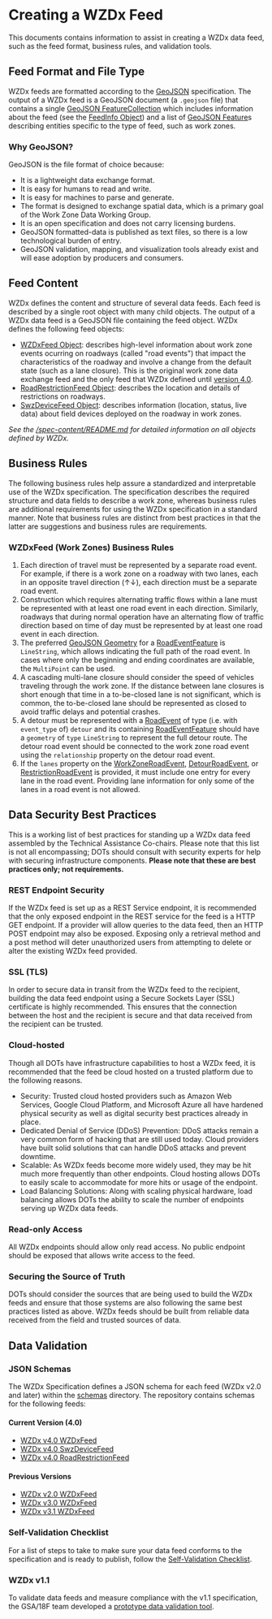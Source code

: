 # Creating a WZDx Feed
This documents contains information to assist in creating a WZDx data feed, such as the feed format, business rules, and validation tools.

## Feed Format and File Type
WZDx feeds are formatted according to the [GeoJSON](https://geojson.org/) specification. The output of a WZDx feed is a GeoJSON document (a `.geojson` file) that contains a single [GeoJSON FeatureCollection](https://datatracker.ietf.org/doc/html/rfc7946#section-3.3) which includes information about the feed (see the [FeedInfo Object](/spec-content/objects/FeedInfo.md)) and a list of [GeoJSON Feature](https://datatracker.ietf.org/doc/html/rfc7946#section-3.2)s describing entities specific to the type of feed, such as work zones.

### Why GeoJSON?
GeoJSON is the file format of choice because:

- It is a lightweight data exchange format.
- It is easy for humans to read and write.
- It is easy for machines to parse and generate.
- The format is designed to exchange spatial data, which is a primary goal of the Work Zone Data Working Group.
- It is an open specification and does not carry licensing burdens.
- GeoJSON formatted-data is published as text files, so there is a low technological burden of entry.
- GeoJSON validation, mapping, and visualization tools already exist and will ease adoption by producers and consumers.

## Feed Content
WZDx defines the content and structure of several data feeds. Each feed is described by a single root object with many child objects. The output of a WZDx data feed is a GeoJSON file containing the feed object. WZDx defines the following feed objects:

- [WZDxFeed Object](/spec-content/objects/WZDxFeed.md): describes high-level information about work zone events ocurring on roadways (called "road events") that impact the characteristics of the roadway and involve a change from the default state (such as a lane closure). This is the original work zone data exchange feed and the only feed that WZDx defined until [version 4.0](https://github.com/usdot-jpo-ode/wzdx/releases/tag/v4.0).
- [RoadRestrictionFeed Object](/spec-content/objects/RoadRestrictionFeed.md): describes the location and details of restrictions on roadways.
- [SwzDeviceFeed Object](/spec-content/objects/SwzDeviceFeed.md): describes information (location, status, live data) about field devices deployed on the roadway in work zones.

*See the [/spec-content/README.md](/spec-content/README.md) for detailed information on all objects defined by WZDx.*

## Business Rules
The following business rules help assure a standardized and interpretable use of the WZDx specification. The specification describes the required structure and data fields to describe a work zone, whereas business rules are additional requirements for using the WZDx specification in a standard manner. Note that business rules are distinct from best practices in that the latter are suggestions and business rules are requirements.

### WZDxFeed (Work Zones) Business Rules
1. Each direction of travel must be represented by a separate road event. For example, if there is a work zone on a roadway with two lanes, each in an opposite travel direction (↑↓), each direction must be a separate road event.
2. Construction which requires alternating traffic flows within a lane must be represented with at least one road event in each direction. Similarly, roadways that during normal operation have an alternating flow of traffic direction based on time of day must be represented by at least one road event in each direction.
3. The preferred [GeoJSON Geometry](https://tools.ietf.org/html/rfc7946#page-7) for a [RoadEventFeature](/spec-content/objects/RoadEventFeature.md) is `LineString`, which allows indicating the full path of the road event. In cases where only the beginning and ending coordinates are available, the `MultiPoint` can be used.  
4. A cascading multi-lane closure should consider the speed of vehicles traveling through the work zone. If the distance between lane closures is short enough that time in a to-be-closed lane is not significant, which is common, the to-be-closed lane should be represented as closed to avoid traffic delays and potential crashes.
5. A detour must be represented with a [RoadEvent](/spec-content/objects/RoadEvent.md) of type (i.e. with `event_type` of) `detour` and its containing [RoadEventFeature](/spec-content/objects/RoadEventFeature.md) should have a `geometry` of `type` `LineString` to represent the full detour route. The detour road event should be connected to the work zone road event using the `relationship` property on the detour road event.
6. If the `lanes` property on the [WorkZoneRoadEvent](/spec-content/objects/WorkZoneRoadEvent.md), [DetourRoadEvent](/spec-content/objects/DetourRoadEvent.md), or [RestrictionRoadEvent](/spec-content/objects/RestrictionRoadEvent.md) is provided, it must include one entry for every lane in the road event. Providing lane information for only some of the lanes in a road event is not allowed.

## Data Security Best Practices
This is a working list of best practices for standing up a WZDx data feed assembled by the Technical Assistance Co-chairs. Please note that this list is not all encompassing; DOTs should consult with security experts for help with securing infrastructure components. **Please note that these are best practices only; not requirements.**

### REST Endpoint Security
If the WZDx feed is set up as a REST Service endpoint, it is recommended that the only exposed endpoint in the REST service for the feed is a HTTP GET endpoint. If a provider will allow queries to the data feed, then an HTTP POST endpoint may also be exposed. Exposing only a retrieval method and a post method will deter unauthorized users from attempting to delete or alter the existing WZDx feed provided. 

### SSL (TLS)
In order to secure data in transit from the WZDx feed to the recipient, building the data feed endpoint using a Secure Sockets Layer (SSL) certificate is highly recommended. This ensures that the connection between the host and the recipient is secure and that data received from the recipient can be trusted. 

### Cloud-hosted
Though all DOTs have infrastructure capabilities to host a WZDx feed, it is recommended that the feed be cloud hosted on a trusted platform due to the following reasons. 
* Security: Trusted cloud hosted providers such as Amazon Web Services, Google Cloud Platform, and Microsoft Azure all have hardened physical security as well as digital security best practices already in place. 
* Dedicated Denial of Service (DDoS) Prevention: DDoS attacks remain a very common form of hacking that are still used today. Cloud providers have built solid solutions that can handle DDoS attacks and prevent downtime. 
*	Scalable: As WZDx feeds become more widely used, they may be hit much more frequently than other endpoints. Cloud hosting allows DOTs to easily scale to accommodate for more hits or usage of the endpoint. 
*	Load Balancing Solutions: Along with scaling physical hardware, load balancing allows DOTs the ability to scale the number of endpoints  serving up WZDx data feeds. 

### Read-only Access
All WZDx endpoints should allow only read access. No public endpoint should be exposed that allows write access to the feed. 

### Securing the Source of Truth
DOTs should consider the sources that are being used to build the WZDx feeds and ensure that those systems are also following the same best practices listed as above. WZDx feeds should be built from  reliable data received from the field and trusted sources of data. 


## Data Validation

### JSON Schemas
The WZDx Specification defines a JSON schema for each feed (WZDx v2.0 and later) within the [schemas](/schemas) directory. The repository contains schemas for the following feeds:

#### Current Version (4.0)
- [WZDx v4.0 WZDxFeed](/schemas/4.0/WZDxFeed.json)
- [WZDx v4.0 SwzDeviceFeed](/schemas/4.0/SwzDeviceFeed.json)
- [WZDx v4.0 RoadRestrictionFeed](/schemas/4.0/RoadRestrictionFeed.json)

#### Previous Versions
- [WZDx v2.0 WZDxFeed](/schemas/2.0/WZDxFeed.json)
- [WZDx v3.0 WZDxFeed](/schemas/3.0/WZDxFeed.json)
- [WZDx v3.1 WZDxFeed](/schemas/3.1/WZDxFeed.json)
  
### Self-Validation Checklist
For a list of steps to take to make sure your data feed conforms to the specification and is ready to publish, follow the [Self-Validation Checklist](/documents/WZDx_Data_Feed_Self-Validation_Checklist.docx).

### WZDx v1.1
To validate data feeds and measure compliance with the v1.1 specification, the GSA/18F team developed a [prototype data validation tool](https://github.com/18F/usdot-jpo-ode-workzone-data-exchange/wiki).
